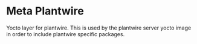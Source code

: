# Meta Plantwire
Yocto layer for plantwire. This is used by the plantwire server yocto image in order to include plantwire specific packages.
